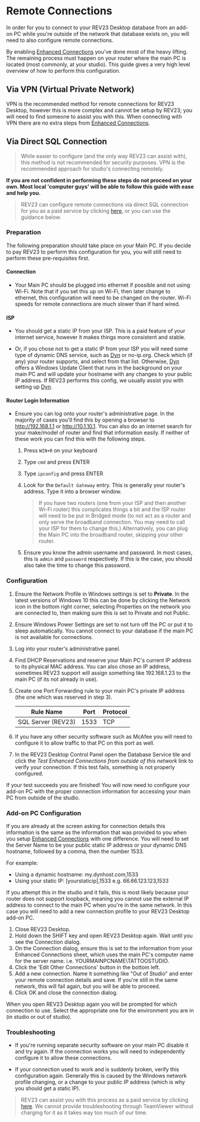 # Remote Connections

In order for you to connect to your REV23 Desktop database from an add-on PC while you're outside of the network that database exists on, you will need to also configure remote connections.

By enabling [Enhanced Connections](enhanced-connections.md) you've done most of the heavy lifting. The remaining process must happen on your router where the main PC is located (most commonly, at your studio). This guide gives a very high level overview of how to perform this configuration. 

## Via VPN (Virtual Private Network)
VPN is the recommended method for remote connections for REV23 Desktop, however this is more complex and cannot be setup by REV23;  you will need to find someone to assist you with this. When connecting with VPN there are no extra steps from [Enhanced Connections](enhanced-connections.md).

## Via Direct SQL Connection

> While easier to configure (and the only way REV23 can assist with), this method is not recommended for security purposes. VPN is the recommended approach for studio's connecting remotely.

**If you are not confident in performing these steps do not proceed on your own. Most local 'computer guys' will be able to follow this guide with ease and help you.**

> REV23 can configure remote connections via direct SQL connection for you as a paid service by clicking [here](https://www.rev23.com/cart/addtocart?productVariantId=7e6e8981-6ed4-4227-bc71-cf6f73abe445), or you can use the guidance below.

### Preparation

The following preparation should take place on your Main PC. If you decide to pay REV23 to perform this configuration for you, you will still need to perform these pre-requisites first.

#### Connection

+ Your Main PC should be plugged into ethernet if possible and not using Wi-Fi. Note that if you set this up on Wi-Fi, then later change to ethernet, this configuration will need to be changed on the router. Wi-Fi speeds for remote connections are much slower than if hard wired.

#### ISP

+ You should get a static IP from your ISP. This is a paid feature of your internet service, however it makes things more consistent and stable.

+ Or, if you chose not to get a static IP from your ISP you will need some type of dynamic DNS service, such as [Dyn](https://account.dyn.com/) or no-ip.org. Check which (if any) your router supports, and select from that list. Otherwise, [Dyn](https://account.dyn.com/) offers a Windows Update Client that runs in the background on your main PC and will update your hostname with any changes to your public IP address. If REV23 performs this config, we usually assist you with setting up [Dyn](https://account.dyn.com/).

#### Router Login Information

+ Ensure you can log onto your router's administrative page. In the majority of cases you'll find this by opening a browser to http://192.168.1.1 or http://10.1.10.1. You can also do an internet search for your make/model of router and find that information easily. If neither of these work you can find this with the following steps.

    1. Press `WIN+R` on your keyboard
    2. Type `cmd` and press ENTER
    3. Type `ipconfig` and press ENTER
    4. Look for the `Default Gateway` entry. This is generally your router's address. Type it into a browser window.

        > If you have two routers (one from your ISP and then another Wi-Fi router) this complicates things a bit and the ISP router will need to be put in Bridged mode (to not act as a router and only serve the broadband connection. You may need to call your ISP for them to change this.) Alternatively, you can plug the Main PC into the broadband router, skipping your other router.

    5. Ensure you know the admin username and password. In most cases, this is `admin` and `password` respectively. If this is the case, you should also take the time to change this password.

### Configuration

1. Ensure the Network Profile in Windows settings is set to **Private**. In the latest versions of Windows 10 this can be done by clicking the Network icon in the bottom right corner, selecting Properties on the network you are connected to, then making sure this is set to Private and not Public.

2. Ensure Windows Power Settings are set to not turn off the PC or put it to sleep automatically. You cannot connect to your database if the main PC is not available for connections.

3. Log into your router's administrative panel.

4. Find DHCP Reservations and reserve your Main PC's current IP address to its physical MAC address. You can also chose an IP address, sometimes REV23 support will assign something like 192.168.1.23 to the main PC (if its not already in use).

5. Create one Port Forwarding rule to your main PC's private IP address (the one which was reserved in step 3).

    | Rule Name | Port | Protocol |
    | --- | --- | --- |
    | SQL Server (REV23) | 1533 | TCP |

6. If you have any other security software such as McAfee you will need to configure it to allow traffic to that PC on this port as well.

7. In the REV23 Desktop Control Panel open the Database Service tile and click the *Test Enhanced Connections from outside of this network* link to verify your connection. If this test fails, something is not properly configured.

If your test succeeds you are finished! You will now need to configure your add-on PC with the proper connection information for accessing your main PC from outside of the studio.

### Add-on PC Configuration

If you are already at the screen asking for connection details this information is the same as the information that was provided to you when you setup [Enhanced Connections](enhanced-connections.md) with one difference. You will need to set the Server Name to be your public static IP address or your dynamic DNS hostname, followed by a comma, then the number 1533.

For example:

+ Using a dynamic hostname: my.dynhost.com,1533
+ Using your static IP: [yourstaticip],1533 e.g. 66.66.123.123,1533

If you attempt this in the studio and it fails, this is most likely because your router does not support loopback, meaning you cannot use the external IP address to connect to the main PC when you're in the same network. In this case you will need to add a new connection profile to your REV23 Desktop add-on PC.

1. Close REV23 Desktop.
2. Hold down the SHIFT key and open REV23 Desktop again. Wait until you see the Connection dialog.
3. On the Connection dialog, ensure this is set to the information from your Enhanced Connections sheet, which uses the main PC's computer name for the server name. i.e. YOURMAINPCNAME\TATTOOSTUDIO.
4. Click the 'Edit Other Connections' button in the bottom left.
5. Add a new connection. Name it something like "Out of Studio" and enter your remote connection details and save. If you're still in the same network, this will fail again, but you will be able to proceed.
6. Click OK and close the connection dialog.

When you open REV23 Desktop again you will be prompted for which connection to use. Select the appropriate one for the environment you are in (in studio or out of studio).

### Troubleshooting

+ If you're running separate security software on your main PC disable it and try again. If the connection works you will need to independently configure it to allow these connections.

+ If your connection used to work and is suddenly broken, verify this configuration again. Generally this is caused by the Windows network profile changing, or a change to your public IP address (which is why you should get a static IP).

> REV23 can assist you with this process as a paid service by clicking [here](https://www.rev23.com/cart/addtocart?productVariantId=7e6e8981-6ed4-4227-bc71-cf6f73abe445). We cannot provide troubleshooting through TeamViewer without charging for it as it takes way too much of our time.
